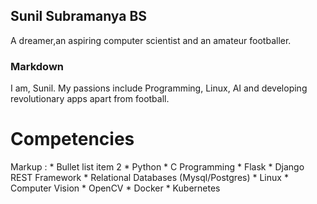 ## Sunil Subramanya BS

 A dreamer,an aspiring computer scientist and an amateur footballer. 
### Markdown
I am, Sunil. My passions include Programming, Linux, AI and developing revolutionary apps apart from football.
# Competencies

Markup :
          * Bullet list item 2
          * Python
          * C Programming 
          * Flask
          * Django REST Framework
          * Relational Databases (Mysql/Postgres) 
          * Linux 
          * Computer Vision 
          * OpenCV 
          * Docker 
          * Kubernetes
